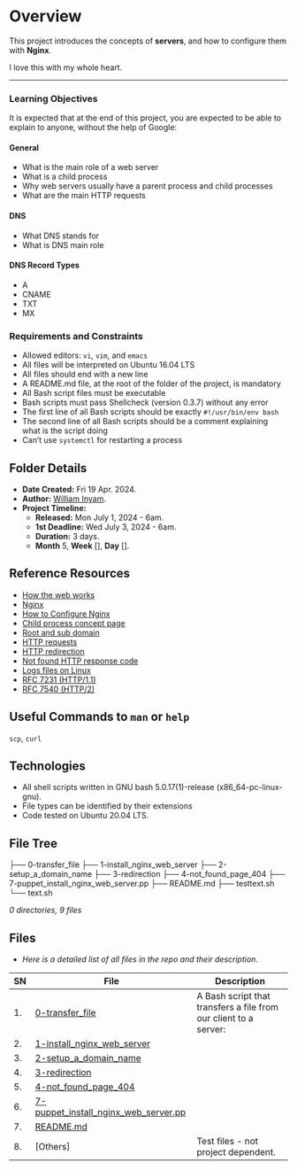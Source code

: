 # Overview #

This project introduces the concepts of **servers**, and how to configure them with **Nginx**.

I love this with my whole heart.

<hr/>

### Learning Objectives ###
It is expected that at the end of this project, you are expected to be able to explain to anyone, without the help of Google:

#### General ####
- What is the main role of a web server
- What is a child process
- Why web servers usually have a parent process and child processes
- What are the main HTTP requests

#### DNS ###
- What DNS stands for
- What is DNS main role

#### DNS Record Types ####
- A
- CNAME
- TXT
- MX

### Requirements and Constraints ###
- Allowed editors: `vi`, `vim`, and `emacs`
- All files will be interpreted on Ubuntu 16.04 LTS
- All files should end with a new line
- A README.md file, at the root of the folder of the project, is mandatory
- All Bash script files must be executable
- Bash scripts must pass Shellcheck (version 0.3.7) without any error
- The first line of all Bash scripts should be exactly `#!/usr/bin/env bash`
- The second line of all Bash scripts should be a comment explaining what is the script doing
- Can’t use `systemctl` for restarting a process


## Folder Details ###
- **Date Created:** Fri 19 Apr. 2024.
- **Author:** [William Inyam](https.//github.com/thecypherzen).
- **Project Timeline:**
  - **Released:** Mon July 1, 2024 - 6am.
  - **1st Deadline:** Wed July 3, 2024 - 6am.
  - **Duration:** 3 days.
  - **Month** 5, **Week** [], **Day** [].


## Reference Resources
- [How the web works](https://developer.mozilla.org/en-US/docs/Learn/Getting_started_with_the_web/How_the_Web_works)
- [Nginx](https://en.wikipedia.org/wiki/Nginx)
- [How to Configure Nginx](https://www.digitalocean.com/community/tutorials/how-to-set-up-nginx-server-blocks-virtual-hosts-on-ubuntu-16-04)
- [Child process concept page](https://www.notion.so/What-is-a-Child-Process-9716066970b942e1ba72af43b2279c08)
- [Root and sub domain](https://landingi.com/help/domains-vs-subdomains/)
- [HTTP requests](https://www.tutorialspoint.com/http/http_header_fields.htm)
- [HTTP redirection](https://moz.com/learn/seo/redirection)
- [Not found HTTP response code](https://en.wikipedia.org/wiki/HTTP_404)
- [Logs files on Linux](https://www.cyberciti.biz/faq/ubuntu-linux-gnome-system-log-viewer/)
- [RFC 7231 (HTTP/1.1)](https://datatracker.ietf.org/doc/html/rfc7231)
- [RFC 7540 (HTTP/2)](https://datatracker.ietf.org/doc/html/rfc7540)

## Useful Commands to `man` or `help`
`scp`, `curl`


## Technologies ##
- All shell scripts written in GNU bash 5.0.17(1)-release (x86_64-pc-linux-gnu).
- File types can be identified by their extensions
- Code tested on Ubuntu 20.04 LTS.

## File Tree ##
├── 0-transfer_file
├── 1-install_nginx_web_server
├── 2-setup_a_domain_name
├── 3-redirection
├── 4-not_found_page_404
├── 7-puppet_install_nginx_web_server.pp
├── README.md
├── testtext.sh
└── text.sh

*0 directories, 9 files*


## Files ###
- *Here is a detailed list of all files in the repo and their description*.

| SN | File | Description                                   |
|----|------|-----------------------------------------------|
| 1. | [0-transfer_file](https://github.com/thecypherzen/alx-system_engineering-devops/blob/main/0x0C-web_server/0-transfer_file) | A Bash script that transfers a file from our client to a server: <br /> |
| 2. | [1-install_nginx_web_server](https://github.com/thecypherzen/alx-system_engineering-devops/blob/main/0x0C-web_server/1-install_nginx_web_server) | |
| 3. | [2-setup_a_domain_name](https://github.com/thecypherzen/alx-system_engineering-devops/blob/main/0x0C-web_server/2-setup_a_domain_name) | |
| 4. | [3-redirection](https://github.com/thecypherzen/alx-system_engineering-devops/blob/main/0x0C-web_server/3-redirection) | |
| 5. | [4-not_found_page_404](https://github.com/thecypherzen/alx-system_engineering-devops/blob/main/0x0C-web_server/4-not_found_page_404) |  |
| 6. | [7-puppet_install_nginx_web_server.pp](https://github.com/thecypherzen/alx-system_engineering-devops/blob/main/0x0C-web_server/7-puppet_install_nginx_web_server.pp)  |  |
| 7. | [README.md](https://github.com/thecypherzen/alx-system_engineering-devops/blob/main/0x0C-web_server/README.md) | |
| 8. | [Others] | Test files - not project dependent. |
